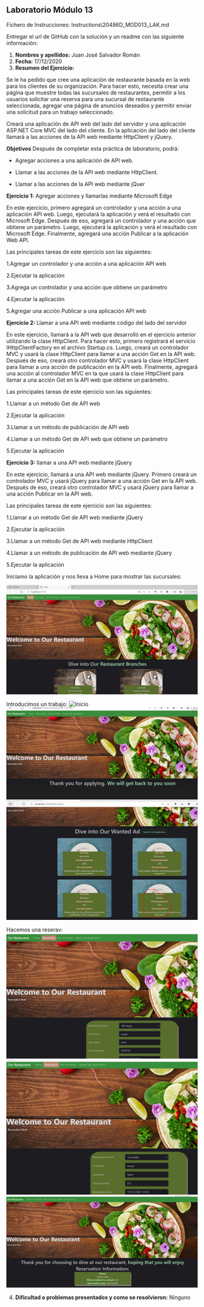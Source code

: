 
## Laboratorio Módulo 13

Fichero de Instrucciones: Instructions\20486D_MOD013_LAK.md

Entregar el url de GitHub con la solución y un readme con las siguiente información:

1. **Nombres y apellidos:** Juan José Salvador Román
2. **Fecha:** 17/12/2020
3. **Resumen del Ejercicio:** 

Se le ha pedido que cree una aplicación de restaurante basada en la web para los clientes de su organización. Para hacer esto, necesita crear una página que muestre todas las sucursales de restaurantes, permitir a los usuarios solicitar una reserva para una sucursal de restaurante seleccionada, agregar una página de anuncios deseados y permitir enviar una solicitud para un trabajo seleccionado.

Creará una aplicación de API web del lado del servidor y una aplicación ASP.NET Core MVC del lado del cliente. 
En la aplicación del lado del cliente llamará a las acciones de la API web mediante HttpClient y jQuery.


**Objetivos**
Después de completar esta práctica de laboratorio, podrá:

- Agregar acciones a una aplicación de API web.

- Llamar a las acciones de la API web mediante HttpClient.

- Llamar a las acciones de la API web mediante jQuer


**Ejercicio 1:**
Agregar acciones y llamarlas mediante Microsoft Edge

En este ejercicio, primero agregará un controlador y una acción a una aplicación API web. Luego, ejecutará la aplicación y verá el resultado con Microsoft Edge. Después de eso, agregará un controlador y una acción que obtiene un parámetro. Luego, ejecutará la aplicación y verá el resultado con Microsoft Edge. Finalmente, agregará una acción Publicar a la aplicación Web API.

Las principales tareas de este ejercicio son las siguientes:

1.Agregar un controlador y una acción a una aplicación API web

2.Ejecutar la aplicación

3.Agrega un controlador y una acción que obtiene un parámetro

4.Ejecutar la aplicación

5.Agregar una acción Publicar a una aplicación API web


**Ejercicio 2:** 
Llamar a una API web mediante código del lado del servidor

En este ejercicio, llamará a la API web que desarrolló en el ejercicio anterior utilizando la clase HttpClient. Para hacer esto, primero registrará el servicio IHttpClientFactory en el archivo Startup.cs. Luego, creará un controlador MVC y usará la clase HttpClient para llamar a una acción Get en la API web. Después de eso, creará otro controlador MVC y usará la clase HttpClient para llamar a una acción de publicación en la API web. Finalmente, agregará una acción al controlador MVC en la que usará la clase HttpClient para llamar a una acción Get en la API web que obtiene un parámetro.

Las principales tareas de este ejercicio son las siguientes:

1.Llamar a un método Get de API web

2.Ejecutar la aplicación

3.Llamar a un método de publicación de API web

4.Llamar a un método Get de API web que obtiene un parámetro

5.Ejecutar la aplicación


**Ejercicio 3:**
llamar a una API web mediante jQuery

En este ejercicio, llamará a una API web mediante jQuery. Primero creará un controlador MVC y usará jQuery para llamar a una acción Get en la API web. Después de eso, creará otro controlador MVC y usará jQuery para llamar a una acción Publicar en la API web.

Las principales tareas de este ejercicio son las siguientes:

1.Llamar a un método Get de API web mediante jQuery

2.Ejecutar la aplicación

3.Llamar a un método Get de API web mediante HttpClient

4.Llamar a un método de publicación de API web mediante jQuery

5.Ejecutar la aplicación


Iniciamo la aplicación y nos lleva a Home para mostrar las sucursales:

![Inicio](Inicio.PNG)



Introducimos un trabajo:
![Inicio](/PuestoTrabajo.PNG)
![Inicio](PuestoTrabajoIn.PNG)
![Inicio](PuestoTrabajoOut.PNG)

Hacemos una reserav:
![Inicio](Reservation.PNG)
![Inicio](ReservationIn.PNG)
![Inicio](ReservationOut.PNG)


4. **Dificultad o problemas presentados y como se resolvieron:** Ninguno
